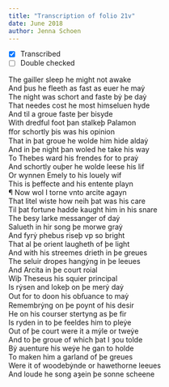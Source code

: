 ```yaml
---
title: "Transcription of folio 21v"
date: June 2018
author: Jenna Schoen
---
```


- [X] Transcribed
- [ ] Double checked

The gailler sleep he might not awake  
And þus he fleeth as fast as euer he maẏ  
The night was schort and faste bẏ þe daẏ  
That needes cost he most himseluen hyde  
And til a groue faste þer bisyde  
With dredful foot þan stalkeþ Palamon  
ﬀor schortly þis was his opinion  
That in þat groue he wolde him hide aldaẏ  
And in þe night þan woled he take his way  
To Thebes ward his frendes for to praẏ  
And schortly ouþer he wolde leese his lif  
Or wynnen Emely to his louely wif  
This is þeffecte and his entente playn  
¶ Now wol I torne vnto arcite agayn  
That litel wiste how neih þat was his care  
Til þat fortune hadde kaught him in his snare   
The besy larke messanger of daẏ  
Salueth in hir song þe morwe graẏ  
And fyrẏ phebus riseþ vp so bright  
That al þe orient laugheth of þe light  
And with his streemes drieth in þe greues  
The seluir dropes hangẏng in þe leeues  
And Arcita in þe court roial  
Wiþ Theseus his squier principal  
Is rẏsen and lokeþ on þe merẏ daẏ  
Out for to doon his obẜuance to maẏ  
Remembrẏng on þe poynt of his desir  
He on his courser stertyng as þe fir  
Is ryden in to þe feeldes him to pleẏe  
Out of þe court were it a mẏle or tweẏe  
And to þe groue of which þat I ȝou tolde  
Bẏ auenture his weẏe he gan to holde  
To maken him a garland of þe greues  
Were it of woodebẏnde or hawethorne leeues  
And loude he song aȝein þe sonne scheene  
